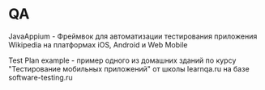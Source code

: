 # QA
JavaAppium - Фреймвок для автоматизации тестирования приложения Wikipedia на платформах iOS, Android и Web Mobile

Test Plan example - пример одного из домашних зданий по курсу "Тестирование мобильных приложений" от школы learnqa.ru на базе software-testing.ru
